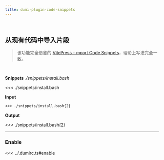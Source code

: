 ```yaml
---
title: dumi-plugin-code-snippets
---
```


<br>

## 从现有代码中导入片段

> 该功能完全借鉴的 [VitePress - mport Code Snippets](https://vitepress.dev/guide/markdown#import-code-snippets)，理论上写法完全一致。

<br>

**Snippets** <i>./snippets/install.bash</i>

<<< ./snippets/install.bash

**Input**

```markdown
<<< ./snippets/install.bash{2}
```

**Output**

<<< ./snippets/install.bash{2}

---

### Enable

<<< ../.dumirc.ts#enable

